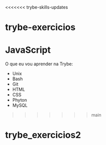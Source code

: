 <<<<<<< trybe-skills-updates
# trybe-exercicios
JavaScript
=======
O que eu vou aprender na Trybe:

- Unix
- Bash
- Git
- HTML
- CSS
- Phyton
- MySQL
>>>>>>> main
# trybe_exercicios2
